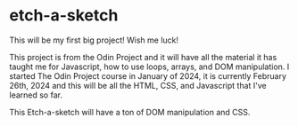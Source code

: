# etch-a-sketch
This will be my first big project! Wish me luck!

This project is from the Odin Project and it will have all the material it has taught me for Javascript, how to use loops, arrays, and DOM manipulation.
I started The Odin Project course in January of 2024, it is currently February 26th, 2024 and this will be all the HTML, CSS, and Javascript that I've learned so far.


This Etch-a-sketch will have a ton of DOM manipulation and CSS. 
